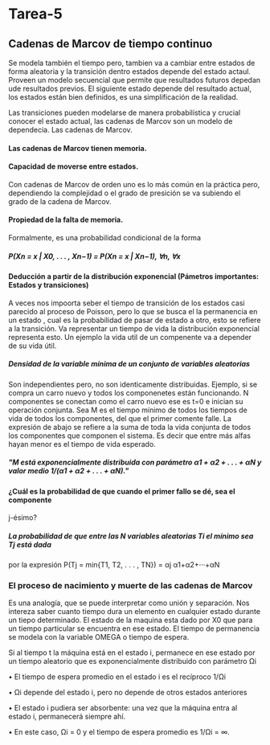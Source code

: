 # Tarea-5

## Cadenas de Marcov de tiempo continuo

Se modela también el tiempo pero, tambien va a cambiar entre estados de forma aleatoria y la transición dentro estados depende del estado actaul. Proveen un modelo secuencial que permite que resultados futuros depedan ude resultados previos. El siguiente estado depende del resultado actual, los estados están bien definidos, es una simplificación de la realidad.

Las transiciones pueden modelarse de manera probabilística y crucial conocer el estado actual, las cadenas de Marcov son un modelo de dependecia. 
Las cadenas de Marcov.
#### Las cadenas de Marcov tienen memoria. 
#### Capacidad de moverse entre estados.
Con cadenas de Marcov de orden uno es lo más común en la práctica pero, dependiendo la complejidad o el grado de presición se va subiendo el grado de la cadena de Marcov.

#### Propiedad de la falta de memoria.
Formalmente, es una probabilidad condicional de la forma
##### P(Xn = x | X0, . . . , Xn−1) = P(Xn = x | Xn−1), ∀n, ∀x

#### Deducción a partir de la distribución exponencial (Pámetros importantes: Estados y transiciones)
A veces nos impoorta seber el tiempo de transición de los estados casi parecido al proceso de Poisson, pero lo que se busca el la permanencia en un estado , cual es la probabilidad de pasar de estado a otro, esto se refiere a la transición.
Va representar un tiempo de vida la distribución exponencial representa esto. Un ejemplo la vida util de un compenente va a depender de su vida útil.

##### Densidad de la variable mínima de un conjunto de variables aleatorias
Son independientes pero, no son identicamente distribuidas. Ejemplo, si se compra un carro nuevo y todos los componenetes están funcionando. N componentes se conectan como el carro nuevo ese es t=0 e inician su operación conjunta. Sea M es el tiempo mínimo de todos los tiempos de vida de todos los componentes, del que el primer comente falle.
La expresión de abajo se refiere a la suma de toda la vida conjunta de todos los componentes que componen el sistema. Es decir que entre más alfas hayan menor es el tiempo de vida esperado.
##### "M está exponencialmente distribuida con parámetro α1 + α2 + . . . + αN y valor  medio 1/(α1 + α2 + . . . + αN)."

#### ¿Cuál es la probabilidad de que cuando el primer fallo se dé, sea el componente
j-ésimo?
##### La probabilidad de que entre las N variables aleatorias Ti el mínimo sea Tj está dada
por la expresión P(Tj = min{T1, T2, . . . , TN}) = αj α1+α2+···+αN

### El proceso de nacimiento y muerte de las cadenas de Marcov
Es una analogía, que se puede interpretar como unión y separación. Nos intereza saber cuanto tiempo dura un elemento en cualquier estado durante un tiepo determinado. El estado de la maquina esta  dado por X0 que para un tiempo particular se encuentra en ese estado.
El tiempo de permanencia se modela con la variable OMEGA  o tiempo de espera.

Si al tiempo t la máquina está en el estado i, permanece en ese estado por un tiempo aleatorio que es exponencialmente distribuido con parámetro Ωi

• El tiempo de espera promedio en el estado i es el recíproco 1/Ωi

• Ωi depende del estado i, pero no depende de otros estados anteriores

• El estado i pudiera ser absorbente: una vez que la máquina entra al estado i,
permanecerá siempre ahí.

• En este caso, Ωi = 0 y el tiempo de espera promedio es 1/Ωi = ∞.












